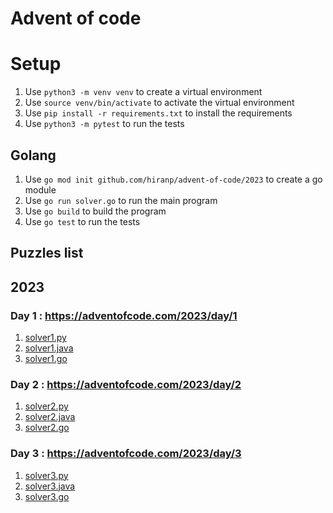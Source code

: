 # Advent of code

# Setup

1. Use `python3 -m venv venv` to create a virtual environment
2. Use `source venv/bin/activate` to activate the virtual environment
3. Use `pip install -r requirements.txt` to install the requirements
4. Use `python3 -m pytest` to run the tests

## Golang

1. Use `go mod init github.com/hiranp/advent-of-code/2023` to create a go module
2. Use `go run solver.go` to run the main program
3. Use `go build` to build the program
4. Use `go test` to run the tests

## Puzzles list


## 2023

### Day 1 : https://adventofcode.com/2023/day/1

1. [solver1.py](https://github.com/hiranp/advent-of-code/blob/main/2023/1/src/solver1.py)
2. [solver1.java](https://github.com/hiranp/advent-of-code/blob/main/2023/1/src/solver1.java)
3. [solver1.go](https://github.com/hiranp/advent-of-code/blob/main/2023/1/src/solver1.go)

### Day 2 : https://adventofcode.com/2023/day/2

1. [solver2.py](https://github.com/hiranp/advent-of-code/blob/main/2023/2/src/solver2.py)
2. [solver2.java](https://github.com/hiranp/advent-of-code/blob/main/2023/2/src/solver2.java)
3. [solver2.go](https://github.com/hiranp/advent-of-code/blob/main/2023/2/src/solver2.go)

### Day 3 : https://adventofcode.com/2023/day/3

1. [solver3.py](https://github.com/hiranp/advent-of-code/blob/main/2023/3/src/solver3.py)
2. [solver3.java](https://github.com/hiranp/advent-of-code/blob/main/2023/3/src/solver3.java)
3. [solver3.go](https://github.com/hiranp/advent-of-code/blob/main/2023/3/src/solver3.go)